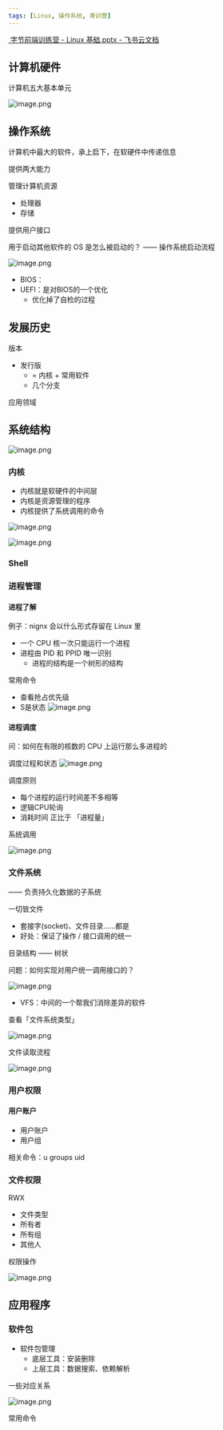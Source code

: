 ```yaml
---
tags: [Linux, 操作系统, 青训营]
---
```


[‍⁢⁣‌⁣⁣⁣‍⁤⁤⁢⁣⁤‬⁢‍⁤‌⁣⁢⁤⁤‬⁤‌⁣‬ ‌⁢⁡‬⁢‌⁡‍⁢‬⁤⁢‬‬字节前端训练营 - Linux 基础.pptx - 飞书云文档](https://bytedance.feishu.cn/file/H9JGbU3jMoe23AxopbYcDVJcnHx)



## 计算机硬件

计算机五大基本单元

![image.png](https://p3-juejin.byteimg.com/tos-cn-i-k3u1fbpfcp/72cc0b21f2084c5b808ede86126fc268~tplv-k3u1fbpfcp-watermark.image?)

## 操作系统

计算机中最大的软件，承上启下，在软硬件中传递信息

提供两大能力

管理计算机资源

*   处理器
*   存储

提供用户接口

用于启动其他软件的 OS 是怎么被启动的？
—— 操作系统启动流程

![image.png](https://p3-juejin.byteimg.com/tos-cn-i-k3u1fbpfcp/9cf33048672b4dedbe348833d8ebfbac~tplv-k3u1fbpfcp-watermark.image?)

*   BIOS：
*   UEFI：是对BIOS的一个优化
    *   优化掉了自检的过程

## 发展历史

版本

*   发行版
    *   \= 内核 + 常用软件
    *   几个分支

应用领域

## 系统结构

![image.png](https://p1-juejin.byteimg.com/tos-cn-i-k3u1fbpfcp/9f9e7792e1c648d49cafb81f13e50100~tplv-k3u1fbpfcp-watermark.image?)

### 内核

*   内核就是软硬件的中间层
*   内核是资源管理的程序
*   内核提供了系统调用的命令

![image.png](https://p6-juejin.byteimg.com/tos-cn-i-k3u1fbpfcp/350ccc253e0b4935be1ff71907139722~tplv-k3u1fbpfcp-watermark.image?)

![image.png](https://p6-juejin.byteimg.com/tos-cn-i-k3u1fbpfcp/3140b0a23fd245e19e2bc32821c56f00~tplv-k3u1fbpfcp-watermark.image?)

### Shell

### 进程管理

#### 进程了解

例子：nignx 会以什么形式存留在 Linux 里

*   一个 CPU 核一次只能运行一个进程
*   进程由 PID 和 PPID 唯一识别
    *   进程的结构是一个树形的结构

常用命令

*   查看抢占优先级
*   S是状态
    ![image.png](https://p1-juejin.byteimg.com/tos-cn-i-k3u1fbpfcp/fe9579d663584652ad88d1bf6c20c03a~tplv-k3u1fbpfcp-watermark.image?)

#### 进程调度

问：如何在有限的核数的 CPU 上运行那么多进程的

调度过程和状态
![image.png](https://p1-juejin.byteimg.com/tos-cn-i-k3u1fbpfcp/46785694cb4549b79ba005b917e0f0af~tplv-k3u1fbpfcp-watermark.image?)

调度原则

*   每个进程的运行时间差不多相等
*   逻辑CPU轮询
*   消耗时间 正比于 「进程量」

系统调用

![image.png](https://p9-juejin.byteimg.com/tos-cn-i-k3u1fbpfcp/c304acf8d4a74e7e9c5f943eae9b18a3~tplv-k3u1fbpfcp-watermark.image?)

### 文件系统

—— 负责持久化数据的子系统

一切皆文件

*   套接字(socket)、文件目录……都是
*   好处：保证了操作 / 接口调用的统一

目录结构  —— 树状

问题：如何实现对用户统一调用接口的？

![image.png](https://p9-juejin.byteimg.com/tos-cn-i-k3u1fbpfcp/4a15196e9dfb402eb247fa55d62265e8~tplv-k3u1fbpfcp-watermark.image?)

*   VFS：中间的一个帮我们消除差异的软件

查看「文件系统类型」

![image.png](https://p9-juejin.byteimg.com/tos-cn-i-k3u1fbpfcp/9eb3afb06c4244ebb3c510c687a4d110~tplv-k3u1fbpfcp-watermark.image?)

文件读取流程

![image.png](https://p9-juejin.byteimg.com/tos-cn-i-k3u1fbpfcp/5d99b961ddf84cd1b11e9bd6863a9215~tplv-k3u1fbpfcp-watermark.image?)

### 用户权限

#### 用户账户

*   用户账户
*   用户组

相关命令：u groups uid

### 文件权限

RWX

*   文件类型
*   所有者
*   所有组
*   其他人

权限操作

![image.png](https://p1-juejin.byteimg.com/tos-cn-i-k3u1fbpfcp/d4676c5726314064baa446bb29e4ee87~tplv-k3u1fbpfcp-watermark.image?)

## 应用程序

### 软件包

*   软件包管理
    *   底层工具：安装删除
    *   上层工具：数据搜索、依赖解析

一些对应关系

![image.png](https://p3-juejin.byteimg.com/tos-cn-i-k3u1fbpfcp/d49ddc39d4ec4723a74f957ea570babe~tplv-k3u1fbpfcp-watermark.image?)

常用命令